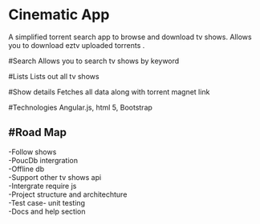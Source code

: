 # Cinematic App
A simplified torrent search app to browse and download tv shows. Allows you to download eztv uploaded torrents .

#Search
  Allows you to search tv shows by keyword

#Lists
  Lists out all tv shows

#Show details 
Fetches all data along with torrent magnet link

#Technologies 
  Angular.js,
  html 5,
  Bootstrap


#Road Map
--------
-Follow shows <br>
-PoucDb intergration<br>
-Offline db<br>
-Support other tv shows api<br>
-Intergrate require js <br>
-Project structure and architechture<br>
-Test case- unit testing<br>
-Docs and help section<br>
